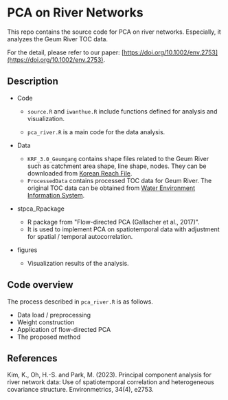 # PCA on River Networks

This repo contains the source code for PCA on river networks. Especially, it analyzes the Geum River TOC data.

For the detail, please refer to our paper: [https://doi.org/10.1002/env.2753](https://doi.org/10.1002/env.2753).


## Description

- Code
  - `source.R` and `iwanthue.R` include functions defined for analysis and visualization. 

  - `pca_river.R` is a main code for the data analysis.

- Data
  - `KRF_3.0_Geumgang` contains shape files related to the Geum River such as catchment area shape, line shape, nodes. They can be downloaded from [Korean Reach File](http://water.nier.go.kr/web/gisKrf?pMENU_NO=89).
  - `ProcessedData` contains processed TOC data for Geum River. The original TOC data can be obtained from [Water Environment Information System](http://water.nier.go.kr/web/waterMeasure?pMENU_NO=2). 
  
- stpca_Rpackage
  - R package from "Flow-directed PCA (Gallacher et al., 2017)". 
  - It is used to implement PCA on spatiotemporal data with adjustment for spatial / temporal autocorrelation. 

- figures
  - Visualization results of the analysis. 

## Code overview
The process described in `pca_river.R` is as follows.

- Data load / preprocessing
- Weight construction
- Application of flow-directed PCA 
- The proposed method

## References
Kim, K., Oh, H.-S. and Park, M. (2023). Principal component analysis for river network data: Use of spatiotemporal correlation and heterogeneous covariance structure. Environmetrics, 34(4), e2753.
